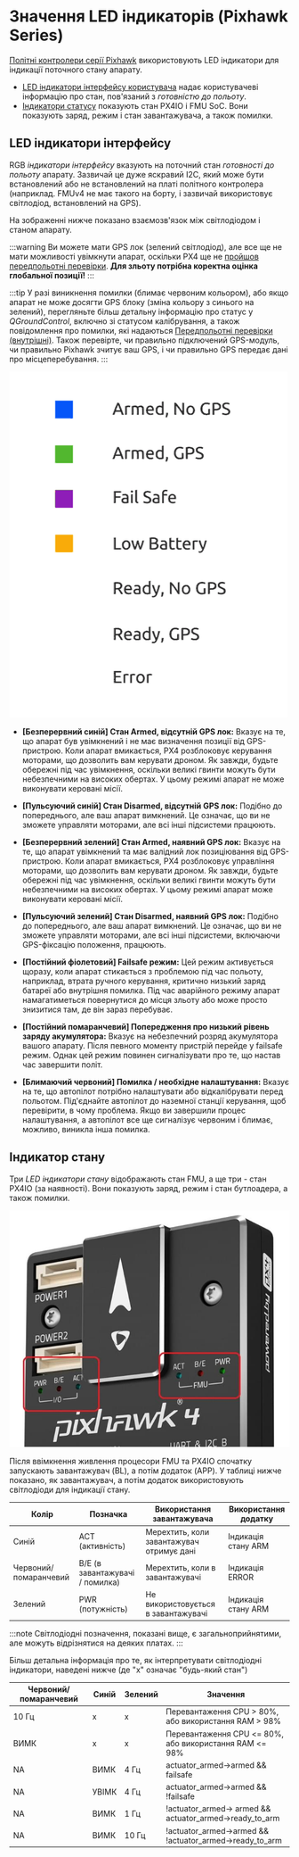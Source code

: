# Значення LED індикаторів (Pixhawk Series)

[Політні контролери серії Pixhawk](../flight_controller/pixhawk_series.md) використовують LED індикатори для індикації поточного стану апарату.
- [LED індикатори інтерфейсу користувача](#ui_led) надає користувачеві інформацію про стан, пов'язаний з *готовністю до польоту*.
- [Індикатори статусу](#status_led) показують стан PX4IO і FMU SoC. Вони показують заряд, режим і стан завантажувача, а також помилки.

<a id="ui_led"></a>

## LED індикатори інтерфейсу

RGB *індикатори інтерфейсу* вказують на поточний стан *готовності до польоту* апарату. Зазвичай це дуже яскравий I2C, який може бути встановлений або не встановлений на платі політного контролера (наприклад. FMUv4 не має такого на борту, і зазвичай використовує світлодіод, встановлений на GPS).

На зображенні нижче показано взаємозв'язок між світлодіодом і станом апарату.

:::warning
Ви можете мати GPS лок (зелений світлодіод), але все ще не мати можливості увімкнути апарат, оскільки PX4 ще не [пройшов передпольотні перевірки](../flying/pre_flight_checks.md). **Для зльоту потрібна коректна оцінка глобальної позиції!**
:::

:::tip
У разі виникнення помилки (блимає червоним кольором), або якщо апарат не може досягти GPS блоку (зміна кольору з синього на зелений), перегляньте більш детальну інформацію про статус у *QGroundControl*, включно зі статусом калібрування, а також повідомлення про помилки, які надаються [Передпольотні перевірки (внутрішні)](../flying/pre_flight_checks.md). Також перевірте, чи правильно підключений GPS-модуль, чи правильно Pixhawk зчитує ваш GPS, і чи правильно GPS передає дані про місцеперебування.
:::

![Значення світлодіодів](../../assets/flight_controller/pixhawk_led_meanings.gif)


* **[Безперервний синій] Стан Armed, відсутній GPS лок:** Вказує на те, що апарат був увімкнений і не має визначення позиції від GPS-пристрою. Коли апарат вмикається, PX4 розблоковує керування моторами, що дозволить вам керувати дроном. Як завжди, будьте обережні під час увімкнення, оскільки великі гвинти можуть бути небезпечними на високих обертах. У цьому режимі апарат не може виконувати керовані місії.

* **[Пульсуючий синій] Стан Disarmed, відсутній GPS лок:** Подібно до попереднього, але ваш апарат вимкнений. Це означає, що ви не зможете управляти моторами, але всі інші підсистеми працюють.

* **[Безперервний зелений] Стан Armed, наявний GPS лок:** Вказує на те, що апарат увімкнений та має валідний лок позиціювання від GPS-пристрою. Коли апарат вмикається, PX4 розблоковує управління моторами, що дозволить вам керувати дроном. Як завжди, будьте обережні під час увімкнення, оскільки великі гвинти можуть бути небезпечними на високих обертах. У цьому режимі апарат може виконувати керовані місії.

* **[Пульсуючий зелений] Стан Disarmed, наявний GPS лок:** Подібно до попереднього, але ваш апарат вимкнений. Це означає, що ви не зможете управляти моторами, але всі інші підсистеми, включаючи GPS-фіксацію положення, працюють.

* **[Постійний фіолетовий] Failsafe режим:** Цей режим активується щоразу, коли апарат стикається з проблемою під час польоту, наприклад, втрата ручного керування, критично низький заряд батареї або внутрішня помилка. Під час аварійного режиму апарат намагатиметься повернутися до місця зльоту або може просто знизитися там, де він зараз перебуває.

* **[Постійний помаранчевий] Попередження про низький рівень заряду акумулятора:** Вказує на небезпечний розряд акумулятора вашого апарату. Після певного моменту пристрій перейде у failsafe режим. Однак цей режим повинен сигналізувати про те, що настав час завершити політ.

* **[Блимаючий червоний] Помилка / необхідне налаштування:** Вказує на те, що автопілот потрібно налаштувати або відкалібрувати перед польотом. Під'єднайте автопілот до наземної станції керування, щоб перевірити, в чому проблема. Якщо ви завершили процес налаштування, а автопілот все ще сигналізує червоним і блимає, можливо, виникла інша помилка.


<a id="status_led"></a>

## Індикатор стану

Три *LED індикатори стану* відображають стан FMU, а ще три - стан PX4IO (за наявності). Вони показують заряд, режим і стан бутлоадера, а також помилки.

![Pixhawk 4](../../assets/flight_controller/pixhawk4/pixhawk4_status_leds.jpg)

Після ввімкнення живлення процесори FMU та PX4IO спочатку запускають завантажувач (BL), а потім додаток (APP). У таблиці нижче показано, як завантажувач, а потім додаток використовують світлодіоди для індикації стану.

| Колір                 | Позначка                        | Використання завантажувача                | Використання додатку |
| --------------------- | ------------------------------- | ----------------------------------------- | -------------------- |
| Синій                 | ACT (активність)                | Мерехтить, коли завантажувач отримує дані | Індикація стану ARM  |
| Червоний/помаранчевий | B/E (в завантажувачі / помилка) | Мерехтить, коли в завантажувачі           | Індикація ERROR      |
| Зелений               | PWR (потужність)                | Не використовується в завантажувачі       | Індикація стану ARM  |

:::note
Світлодіодні позначення, показані вище, є загальноприйнятими, але можуть відрізнятися на деяких платах.
:::

Більш детальна інформація про те, як інтерпретувати світлодіодні індикатори, наведені нижче (де "х" означає "будь-який стан")

| Червоний/помаранчевий | Синій | Зелений | Значення                                                     |
| --------------------- | ----- | ------- | ------------------------------------------------------------ |
| 10 Гц                 | x     | x       | Перевантаження CPU > 80%, або використання RAM > 98%         |
| ВИМК                  | x     | x       | Перевантаження CPU <= 80%, або використання RAM <= 98%       |
| NA                    | ВИМК  | 4 Гц    | actuator_armed->armed && failsafe                            |
| NA                    | УВІМК | 4 Гц    | actuator_armed->armed && !failsafe                           |
| NA                    | ВИМК  | 1 Гц    | !actuator_armed-> armed && actuator_armed->ready_to_arm  |
| NA                    | ВИМК  | 10 Гц   | !actuator_armed->armed  && !actuator_armed->ready_to_arm | 
